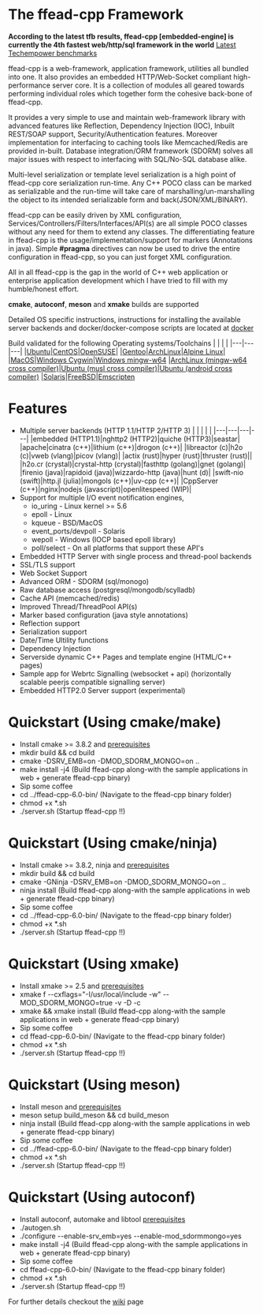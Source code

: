 # The ffead-cpp Framework

**According to the latest tfb results, ffead-cpp [embedded-engine] is currently the 4th fastest web/http/sql framework in the world** [Latest Techempower benchmarks](https://tfb-status.techempower.com)

ffead-cpp is a web-framework, application framework, utilities all bundled into one. 
It also provides an embedded HTTP/Web-Socket compliant high-performance server core. 
It is a collection of modules all geared towards performing individual roles which together form the cohesive back-bone of ffead-cpp.

It provides a very simple to use and maintain web-framework library with advanced features like Reflection, Dependency Injection (IOC),
Inbuilt REST/SOAP support, Security/Authentication features. Moreover implementation for interfacing to caching tools like 
Memcached/Redis are provided in-built. 
Database integration/ORM framework (SDORM) solves all major issues with respect to interfacing with SQL/No-SQL database alike.

Multi-level serialization or template level serialization is a high point of ffead-cpp core serialization run-time. Any C++ POCO class
can be marked as serializable and the run-time will take care of marshalling/un-marshalling the object to its intended serializable form
and back(JSON/XML/BINARY).

ffead-cpp can be easily driven by XML configuration, Services/Controllers/Filters/Interfaces/API(s) are all simple POCO classes without
any need for them to extend any classes. 
The differentiating feature in ffead-cpp is the usage/implementation/support for markers (Annotations in java). Simple **#pragma**
directives can now be used to drive the entire configuration in ffead-cpp, so you can just forget XML configuration.

All in all ffead-cpp is the gap in the world of C++ web application or enterprise application development which I have tried to fill
with my humble/honest effort.

**cmake**, **autoconf**, **meson** and **xmake** builds are supported

Detailed OS specific instructions, instructions for installing the available server backends and docker/docker-compose scripts are located at [docker](https://github.com/sumeetchhetri/ffead-cpp/tree/master/docker)

Build validated for the following Operating systems/Toolchains
|   |   |   |
|---|---|---|
|[Ubuntu](https://github.com/sumeetchhetri/ffead-cpp/blob/master/docker/os-based/DockerFile-Ubuntu-x64-ffead-cpp)|[CentOS](https://github.com/sumeetchhetri/ffead-cpp/tree/master/docker/os-based/DockerFile-Centos-x64-ffead-cpp)|[OpenSUSE](https://github.com/sumeetchhetri/ffead-cpp/tree/master/docker/os-based/DockerFile-OpenSuse-x64-ffead-cpp)|
|[Gentoo](https://github.com/sumeetchhetri/ffead-cpp/tree/master/docker/os-based/DockerFile-Gentoo-x64-ffead-cpp)|[ArchLinux](https://github.com/sumeetchhetri/ffead-cpp/tree/master/docker/os-based/DockerFile-ArchLinux-x64-ffead-cpp)|[Alpine Linux](https://github.com/sumeetchhetri/ffead-cpp/tree/master/docker/os-based/DockerFile-Alpine-x64-ffead-cpp)|
|[MacOS](https://github.com/sumeetchhetri/ffead-cpp/tree/master/.github/workflows/ci-macos.yml)|[Windows Cygwin](https://github.com/sumeetchhetri/ffead-cpp/tree/master/.github/workflows/ci-win-cygwin.yml)|[Windows mingw-w64](https://github.com/sumeetchhetri/ffead-cpp/tree/master/.github/workflows/ci-win-mingw.yml)
|[ArchLinux (mingw-w64 cross compiler)](https://github.com/sumeetchhetri/ffead-cpp/tree/master/docker/DockerFile-cross-archlinux-mingw64)|[Ubuntu (musl cross compiler)](https://github.com/sumeetchhetri/ffead-cpp/tree/master/docker/DockerFile-cross-musl)|[Ubuntu (android cross compiler)](https://github.com/sumeetchhetri/ffead-cpp/tree/master/docker/DockerFile-cross-android)
|[Solaris](https://github.com/sumeetchhetri/ffead-cpp/tree/master/vagrant/solaris)|[FreeBSD](https://github.com/sumeetchhetri/ffead-cpp/tree/master/vagrant/freebsd)|[Emscripten](https://github.com/sumeetchhetri/ffead-cpp/tree/master/lang-server-backends/javascript/emscripten)


Features
==========
- Multiple server backends (HTTP 1.1/HTTP 2/HTTP 3)
    |   |   |   |   |
    |---|---|---|---|
    |embedded (HTTP1.1)|nghttp2 (HTTP2)|quiche (HTTP3)|seastar|
    |apache|cinatra (c++)|lithium (c++)|drogon (c++)|
    |libreactor \(c\)|h2o \(c\)|vweb (vlang)|picov (vlang)|
    |actix (rust)|hyper (rust)|thruster (rust)||
    |h2o\.cr (crystal)|crystal-http (crystal)|fasthttp (golang)|gnet (golang)|
    |firenio (java)|rapidoid (java)|wizzardo-http (java)|hunt (d)|
    |swift-nio (swift)|http.jl (julia)|mongols (c++)|uv-cpp (c++)|
    |CppServer (c++)|nginx|nodejs (javascript)|openlitespeed (WIP)|
- Support for multiple I/O event notification engines,
	- io_uring - Linux kernel >= 5.6
	- epoll - Linux
	- kqueue - BSD/MacOS
	- event_ports/devpoll - Solaris
	- wepoll - Windows (IOCP based epoll library)
	- poll/select - On all platforms that support these API's
- Embedded HTTP Server with single process and thread-pool backends
- SSL/TLS support
- Web Socket Support
- Advanced ORM - SDORM (sql/monogo)
- Raw database access (postgresql/mongodb/scylladb)
- Cache API (memcached/redis)
- Improved Thread/ThreadPool API(s)
- Marker based configuration (java style annotations)
- Reflection support
- Serialization support
- Date/Time Ultility functions
- Dependency Injection
- Serverside dynamic C++ Pages and template engine (HTML/C++ pages)
- Sample app for Webrtc Signalling (websocket + api) (horizontally scalable peerjs compatible signalling server)
- Embedded HTTP2.0 Server support (experimental)

Quickstart (Using cmake/make)
===========
- Install cmake >= 3.8.2 and [prerequisites](https://github.com/sumeetchhetri/ffead-cpp/wiki/Prerequisites)
- mkdir build && cd build
- cmake -DSRV_EMB=on -DMOD_SDORM_MONGO=on ..
- make install -j4 (Build ffead-cpp along-with the sample applications in web + generate ffead-cpp binary)
- Sip some coffee
- cd ../ffead-cpp-6.0-bin/ (Navigate to the ffead-cpp binary folder)
- chmod +x *.sh
- ./server.sh (Startup ffead-cpp !!)

Quickstart (Using cmake/ninja)
===========
- Install cmake >= 3.8.2, ninja and [prerequisites](https://github.com/sumeetchhetri/ffead-cpp/wiki/Prerequisites)
- mkdir build && cd build
- cmake -GNinja -DSRV_EMB=on -DMOD_SDORM_MONGO=on ..
- ninja install (Build ffead-cpp along-with the sample applications in web + generate ffead-cpp binary)
- Sip some coffee
- cd ../ffead-cpp-6.0-bin/ (Navigate to the ffead-cpp binary folder)
- chmod +x *.sh
- ./server.sh (Startup ffead-cpp !!)

Quickstart (Using xmake)
===========
- Install xmake >= 2.5 and [prerequisites](https://github.com/sumeetchhetri/ffead-cpp/wiki/Prerequisites)
- xmake f --cxflags="-I/usr/local/include -w" --MOD_SDORM_MONGO=true -v -D -c
- xmake && xmake install (Build ffead-cpp along-with the sample applications in web + generate ffead-cpp binary)
- Sip some coffee
- cd ffead-cpp-6.0-bin/ (Navigate to the ffead-cpp binary folder)
- chmod +x *.sh
- ./server.sh (Startup ffead-cpp !!)

Quickstart (Using meson)
===========
- Install meson and [prerequisites](https://github.com/sumeetchhetri/ffead-cpp/wiki/Prerequisites)
- meson setup build_meson && cd build_meson
- ninja install (Build ffead-cpp along-with the sample applications in web + generate ffead-cpp binary)
- Sip some coffee
- cd ../ffead-cpp-6.0-bin/ (Navigate to the ffead-cpp binary folder)
- chmod +x *.sh
- ./server.sh (Startup ffead-cpp !!)

Quickstart (Using autoconf)
===========
- Install autoconf, automake and libtool [prerequisites](https://github.com/sumeetchhetri/ffead-cpp/wiki/Prerequisites)
- ./autogen.sh
- ./configure --enable-srv_emb=yes --enable-mod_sdormmongo=yes
- make install -j4 (Build ffead-cpp along-with the sample applications in web + generate ffead-cpp binary)
- Sip some coffee
- cd ffead-cpp-6.0-bin/ (Navigate to the ffead-cpp binary folder)
- chmod +x *.sh
- ./server.sh (Startup ffead-cpp !!)

For further details checkout the [wiki](https://github.com/sumeetchhetri/ffead-cpp/wiki) page 
